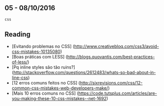 05 - 08/10/2016
----------

`css`

## Reading
- [Evitando problemas no CSS] (http://www.creativebloq.com/css3/avoid-css-mistakes-10135080)
- [Boas práticas com LESS] (http://blogs.quovantis.com/best-practices-of-less/)
- [Pq inline styles são tão ruins?] (http://stackoverflow.com/questions/2612483/whats-so-bad-about-in-line-css)
- [12 erros comuns feitos no CSS] (http://sixrevisions.com/css/12-common-css-mistakes-web-developers-make/)
- [Mais 10 erros comuns no CSS] (https://code.tutsplus.com/articles/are-you-making-these-10-css-mistakes--net-1692)
